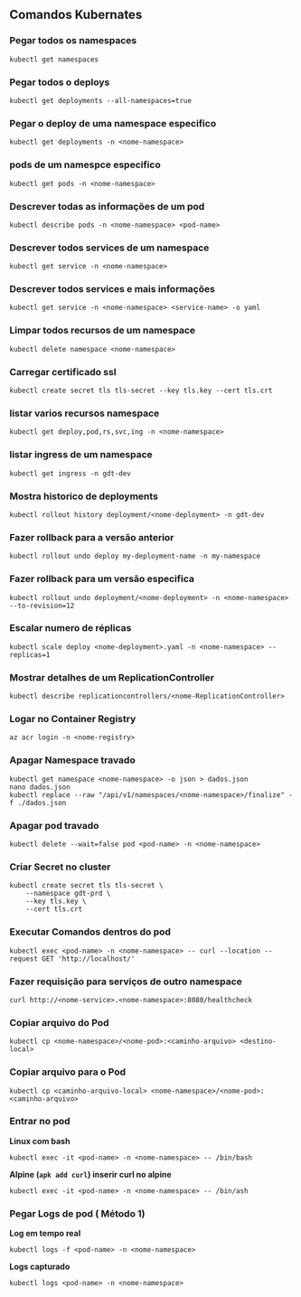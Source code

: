 ## Comandos Kubernates

### Pegar todos os namespaces
`kubectl get namespaces`

### Pegar todos o deploys
`kubectl get deployments --all-namespaces=true`

### Pegar o deploy de uma namespace especifico
`kubectl get deployments -n <nome-namespace>`

###  pods de um namespce especifico
`kubectl get pods -n <nome-namespace>`

###  Descrever todas as informações de um pod
`kubectl describe pods -n <nome-namespace> <pod-name>`

###  Descrever todos services de um namespace
`kubectl get service -n <nome-namespace>`

###  Descrever todos services e mais informações
`kubectl get service -n <nome-namespace> <service-name> -o yaml`

###  Limpar todos recursos de um namespace
`kubectl delete namespace <nome-namespace>`

###  Carregar certificado ssl
`kubectl create secret tls tls-secret --key tls.key --cert tls.crt`

###  listar varios recursos namespace
`kubectl get deploy,pod,rs,svc,ing -n <nome-namespace>`

###  listar ingress de um namespace
`kubectl get ingress -n gdt-dev`

### Mostra historico de deployments
`kubectl rollout history deployment/<nome-deployment> -n gdt-dev`

### Fazer rollback para a versão anterior
`kubectl rollout undo deploy my-deployment-name -n my-namespace`

### Fazer rollback para um versão especifica
`kubectl rollout undo deployment/<nome-deployment> -n <nome-namespace> --to-revision=12`

### Escalar numero de réplicas
`kubectl scale deploy <nome-deployment>.yaml -n <nome-namespace> --replicas=1`

### Mostrar detalhes de um ReplicationController
`kubectl describe replicationcontrollers/<nome-ReplicationController>`

### Logar no Container Registry
`az acr login -n <nome-registry>`

### Apagar Namespace travado
```
kubectl get namespace <nome-namespace> -o json > dados.json
nano dados.json
kubectl replace --raw "/api/v1/namespaces/<nome-namespace>/finalize" -f ./dados.json
```
### Apagar pod travado
```
kubectl delete --wait=false pod <pod-name> -n <nome-namespace>
```

###  Criar Secret no cluster
```
kubectl create secret tls tls-secret \
    --namespace gdt-prd \
    --key tls.key \
    --cert tls.crt
```


### Executar Comandos dentros do pod
`kubectl exec <pod-name> -n <nome-namespace> -- curl --location --request GET 'http://localhost/'`


### Fazer requisição para serviços de outro namespace
`curl http://<nome-service>.<nome-namespace>:8080/healthcheck`


### Copiar arquivo do Pod
`kubectl cp <nome-namespace>/<nome-pod>:<caminho-arquivo> <destino-local>`


### Copiar arquivo para o Pod
`kubectl cp <caminho-arquivo-local> <nome-namespace>/<nome-pod>:<caminho-arquivo>`


### Entrar no pod
**Linux com bash**

`kubectl exec -it <pod-name> -n <nome-namespace> -- /bin/bash`

**Alpine (`apk add curl`) inserir curl no alpine**

`kubectl exec -it <pod-name> -n <nome-namespace> -- /bin/ash`


### Pegar Logs de pod ( Método 1)
**Log em tempo real**

`kubectl logs -f <pod-name> -n <nome-namespace>`

**Logs capturado**

`kubectl logs <pod-name> -n <nome-namespace>`







